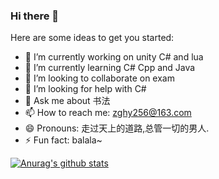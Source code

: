 ### Hi there 👋

Here are some ideas to get you started:

- 🔭 I’m currently working on unity C# and lua
- 🌱 I’m currently learning C# Cpp and Java
- 👯 I’m looking to collaborate on exam
- 🤔 I’m looking for help with C#
- 💬 Ask me about 书法
- 📫 How to reach me: zghy256@163.com
- 😄 Pronouns: 走过天上的道路,总管一切的男人.
- ⚡ Fun fact:  balala~

[![Anurag's github stats](https://github-readme-stats.vercel.app/api?username=zhaoguohao)](https://github.com/anuraghazra/github-readme-stats)

